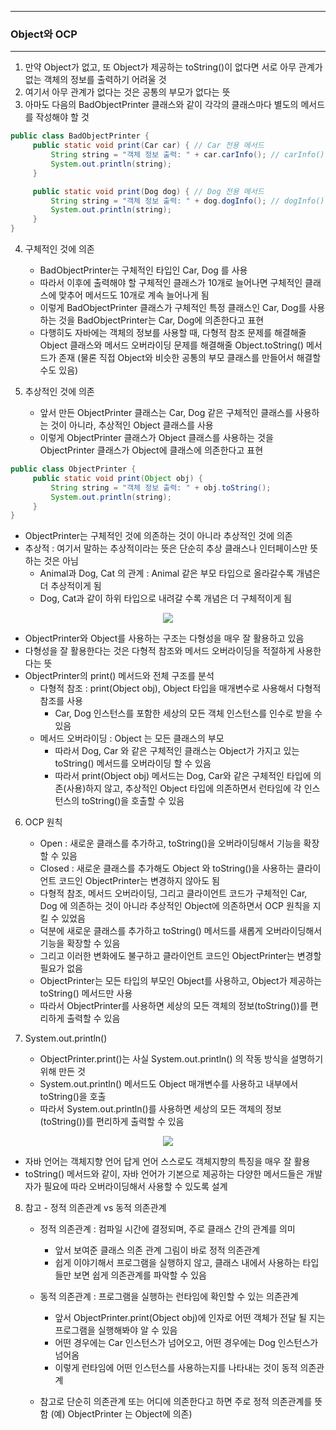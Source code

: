 -----
### Object와 OCP
-----
1. 만약 Object가 없고, 또 Object가 제공하는 toString()이 없다면 서로 아무 관계가 없는 객체의 정보를 출력하기 어려울 것
2. 여기서 아무 관계가 없다는 것은 공통의 부모가 없다는 뜻
3. 아마도 다음의 BadObjectPrinter 클래스와 같이 각각의 클래스마다 별도의 메서드를 작성해야 할 것
```java
public class BadObjectPrinter {
     public static void print(Car car) { // Car 전용 메서드
         String string = "객체 정보 출력: " + car.carInfo(); // carInfo() 메서드 만듬
         System.out.println(string);
     }

     public static void print(Dog dog) { // Dog 전용 메서드
         String string = "객체 정보 출력: " + dog.dogInfo(); // dogInfo() 메서드 만듬
         System.out.println(string);
     }
}
```

4. 구체적인 것에 의존
   - BadObjectPrinter는 구체적인 타입인 Car, Dog 를 사용
   - 따라서 이후에 출력해야 할 구체적인 클래스가 10개로 늘어나면 구체적인 클래스에 맞추어 메서드도 10개로 계속 늘어나게 됨
   - 이렇게 BadObjectPrinter 클래스가 구체적인 특정 클래스인 Car, Dog를 사용하는 것을 BadObjectPrinter는 Car, Dog에 의존한다고 표현
   - 다행히도 자바에는 객체의 정보를 사용할 때, 다형적 참조 문제를 해결해줄 Object 클래스와 메서드 오버라이딩 문제를 해결해줄 Object.toString() 메서드가 존재 (물론 직접 Object와 비슷한 공통의 부모 클래스를 만들어서 해결할 수도 있음)

5. 추상적인 것에 의존   
   - 앞서 만든 ObjectPrinter 클래스는 Car, Dog 같은 구체적인 클래스를 사용하는 것이 아니라, 추상적인 Object 클래스를 사용
   - 이렇게 ObjectPrinter 클래스가 Object 클래스를 사용하는 것을 ObjectPrinter 클래스가 Object에 클래스에 의존한다고 표현
```java
public class ObjectPrinter {
     public static void print(Object obj) {
         String string = "객체 정보 출력: " + obj.toString();
         System.out.println(string);
     }
}
```
   - ObjectPrinter는 구체적인 것에 의존하는 것이 아니라 추상적인 것에 의존
   - 추상적 : 여기서 말하는 추상적이라는 뜻은 단순히 추상 클래스나 인터페이스만 뜻하는 것은 아님
     + Animal과 Dog, Cat 의 관계 : Animal 같은 부모 타입으로 올라갈수록 개념은 더 추상적이게 됨
     + Dog, Cat과 같이 하위 타입으로 내려갈 수록 개념은 더 구체적이게 됨

<div align="center">
<img src="https://github.com/user-attachments/assets/94ecf17c-42a1-4c73-9454-266ed3694553">
</div>

   - ObjectPrinter와 Object를 사용하는 구조는 다형성을 매우 잘 활용하고 있음
   - 다형성을 잘 활용한다는 것은 다형적 참조와 메서드 오버라이딩을 적절하게 사용한다는 뜻
   - ObjectPrinter의 print() 메서드와 전체 구조를 분석
     + 다형적 참조 : print(Object obj), Object 타입을 매개변수로 사용해서 다형적 참조를 사용
        * Car, Dog 인스턴스를 포함한 세상의 모든 객체 인스턴스를 인수로 받을 수 있음
     + 메서드 오버라이딩 : Object 는 모든 클래스의 부모
        * 따라서 Dog, Car 와 같은 구체적인 클래스는 Object가 가지고 있는 toString() 메서드를 오버라이딩 할 수 있음
        * 따라서 print(Object obj) 메서드는 Dog, Car와 같은 구체적인 타입에 의존(사용)하지 않고, 추상적인 Object 타입에 의존하면서 런타임에 각 인스턴스의 toString()을 호출할 수 있음

6. OCP 원칙
   - Open : 새로운 클래스를 추가하고, toString()을 오버라이딩해서 기능을 확장할 수 있음
   - Closed : 새로운 클래스를 추가해도 Object 와 toString()을 사용하는 클라이언트 코드인 ObjectPrinter는 변경하지 않아도 됨
   - 다형적 참조, 메서드 오버라이딩, 그리고 클라이언트 코드가 구체적인 Car, Dog 에 의존하는 것이 아니라 추상적인 Object에 의존하면서 OCP 원칙을 지킬 수 있었음
   - 덕분에 새로운 클래스를 추가하고 toString() 메서드를 새롭게 오버라이딩해서 기능을 확장할 수 있음
   - 그리고 이러한 변화에도 불구하고 클라이언트 코드인 ObjectPrinter는 변경할 필요가 없음
   - ObjectPrinter는 모든 타입의 부모인 Object를 사용하고, Object가 제공하는 toString() 메서드만 사용
   - 따라서 ObjectPrinter를 사용하면 세상의 모든 객체의 정보(toString())를 편리하게 출력할 수 있음

7. System.out.println()
   - ObjectPrinter.print()는 사실 System.out.println() 의 작동 방식을 설명하기 위해 만든 것
   - System.out.println() 메서드도 Object 매개변수를 사용하고 내부에서 toString()을 호출
   - 따라서 System.out.println()를 사용하면 세상의 모든 객체의 정보(toString())를 편리하게 출력할 수 있음
<div align="center">
<img src="https://github.com/user-attachments/assets/4144af75-e1d7-40dc-9655-e65eba53b7d8">
</div>

   - 자바 언어는 객체지향 언어 답게 언어 스스로도 객체지향의 특징을 매우 잘 활용
   - toString() 메서드와 같이, 자바 언어가 기본으로 제공하는 다양한 메서드들은 개발자가 필요에 따라 오버라이딩해서 사용할 수 있도록 설계

8. 참고 - 정적 의존관계 vs 동적 의존관계
   - 정적 의존관계 : 컴파일 시간에 결정되며, 주로 클래스 간의 관계를 의미
     + 앞서 보여준 클래스 의존 관계 그림이 바로 정적 의존관계
     + 쉽게 이야기해서 프로그램을 실행하지 않고, 클래스 내에서 사용하는 타입들만 보면 쉽게 의존관계를 파악할 수 있음

   - 동적 의존관계 : 프로그램을 실행하는 런타임에 확인할 수 있는 의존관계
     + 앞서 ObjectPrinter.print(Object obj)에 인자로 어떤 객체가 전달 될 지는 프로그램을 실행해봐야 알 수 있음
     + 어떤 경우에는 Car 인스턴스가 넘어오고, 어떤 경우에는 Dog 인스턴스가 넘어옴
     + 이렇게 런타임에 어떤 인스턴스를 사용하는지를 나타내는 것이 동적 의존관계
       
   - 참고로 단순히 의존관계 또는 어디에 의존한다고 하면 주로 정적 의존관계를 뜻함 (예) ObjectPrinter 는 Object에 의존)
